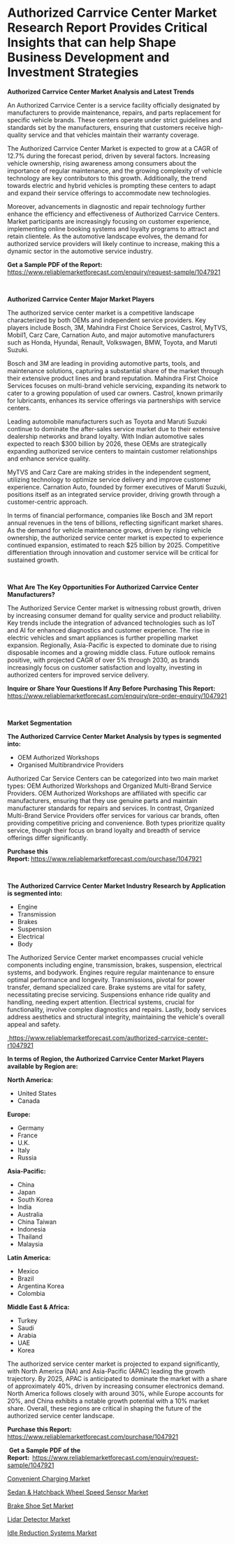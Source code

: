 <p><h1>Authorized Carrvice Center Market Research Report Provides Critical Insights that can help Shape Business Development and Investment Strategies</h1></p><p><strong>Authorized Carrvice Center Market Analysis and Latest Trends</strong></p>
<p><p>An Authorized Carrvice Center is a service facility officially designated by manufacturers to provide maintenance, repairs, and parts replacement for specific vehicle brands. These centers operate under strict guidelines and standards set by the manufacturers, ensuring that customers receive high-quality service and that vehicles maintain their warranty coverage.</p><p>The Authorized Carrvice Center Market is expected to grow at a CAGR of 12.7% during the forecast period, driven by several factors. Increasing vehicle ownership, rising awareness among consumers about the importance of regular maintenance, and the growing complexity of vehicle technology are key contributors to this growth. Additionally, the trend towards electric and hybrid vehicles is prompting these centers to adapt and expand their service offerings to accommodate new technologies.</p><p>Moreover, advancements in diagnostic and repair technology further enhance the efficiency and effectiveness of Authorized Carrvice Centers. Market participants are increasingly focusing on customer experience, implementing online booking systems and loyalty programs to attract and retain clientele. As the automotive landscape evolves, the demand for authorized service providers will likely continue to increase, making this a dynamic sector in the automotive service industry.</p></p>
<p><strong>Get a Sample PDF of the Report:&nbsp;</strong> <a href="https://www.reliablemarketforecast.com/enquiry/request-sample/1047921?utm_campaign=1998&utm_medium=2&utm_source=Github&utm_content=ia&utm_term=26032025&utm_id=authorized-carrvice-center">https://www.reliablemarketforecast.com/enquiry/request-sample/1047921</a></p>
<p>&nbsp;</p>
<p><strong>Authorized Carrvice Center Major Market Players</strong></p>
<p><p>The authorized service center market is a competitive landscape characterized by both OEMs and independent service providers. Key players include Bosch, 3M, Mahindra First Choice Services, Castrol, MyTVS, Mobil1, Carz Care, Carnation Auto, and major automotive manufacturers such as Honda, Hyundai, Renault, Volkswagen, BMW, Toyota, and Maruti Suzuki. </p><p>Bosch and 3M are leading in providing automotive parts, tools, and maintenance solutions, capturing a substantial share of the market through their extensive product lines and brand reputation. Mahindra First Choice Services focuses on multi-brand vehicle servicing, expanding its network to cater to a growing population of used car owners. Castrol, known primarily for lubricants, enhances its service offerings via partnerships with service centers.</p><p>Leading automobile manufacturers such as Toyota and Maruti Suzuki continue to dominate the after-sales service market due to their extensive dealership networks and brand loyalty. With Indian automotive sales expected to reach $300 billion by 2026, these OEMs are strategically expanding authorized service centers to maintain customer relationships and enhance service quality.</p><p>MyTVS and Carz Care are making strides in the independent segment, utilizing technology to optimize service delivery and improve customer experience. Carnation Auto, founded by former executives of Maruti Suzuki, positions itself as an integrated service provider, driving growth through a customer-centric approach.</p><p>In terms of financial performance, companies like Bosch and 3M report annual revenues in the tens of billions, reflecting significant market shares. As the demand for vehicle maintenance grows, driven by rising vehicle ownership, the authorized service center market is expected to experience continued expansion, estimated to reach $25 billion by 2025. Competitive differentiation through innovation and customer service will be critical for sustained growth.</p></p>
<p>&nbsp;</p>
<p><strong>What Are The Key Opportunities For Authorized Carrvice Center Manufacturers?</strong></p>
<p><p>The Authorized Service Center market is witnessing robust growth, driven by increasing consumer demand for quality service and product reliability. Key trends include the integration of advanced technologies such as IoT and AI for enhanced diagnostics and customer experience. The rise in electric vehicles and smart appliances is further propelling market expansion. Regionally, Asia-Pacific is expected to dominate due to rising disposable incomes and a growing middle class. Future outlook remains positive, with projected CAGR of over 5% through 2030, as brands increasingly focus on customer satisfaction and loyalty, investing in authorized centers for improved service delivery.</p></p>
<p><strong>Inquire or Share Your Questions If Any Before Purchasing This Report:</strong> <a href="https://www.reliablemarketforecast.com/enquiry/pre-order-enquiry/1047921?utm_campaign=1998&utm_medium=2&utm_source=Github&utm_content=ia&utm_term=26032025&utm_id=authorized-carrvice-center">https://www.reliablemarketforecast.com/enquiry/pre-order-enquiry/1047921</a></p>
<p>&nbsp;</p>
<p><strong>Market Segmentation</strong></p>
<p><strong>The Authorized Carrvice Center Market Analysis by types is segmented into:</strong></p>
<p><ul><li>OEM Authorized Workshops</li><li>Organised Multibrandrvice Providers</li></ul></p>
<p><p>Authorized Car Service Centers can be categorized into two main market types: OEM Authorized Workshops and Organized Multi-Brand Service Providers. OEM Authorized Workshops are affiliated with specific car manufacturers, ensuring that they use genuine parts and maintain manufacturer standards for repairs and services. In contrast, Organized Multi-Brand Service Providers offer services for various car brands, often providing competitive pricing and convenience. Both types prioritize quality service, though their focus on brand loyalty and breadth of service offerings differ significantly.</p></p>
<p><strong>Purchase this Report:&nbsp;</strong><a href="https://www.reliablemarketforecast.com/purchase/1047921?utm_campaign=1998&utm_medium=2&utm_source=Github&utm_content=ia&utm_term=26032025&utm_id=authorized-carrvice-center">https://www.reliablemarketforecast.com/purchase/1047921</a></p>
<p>&nbsp;</p>
<p><strong>The Authorized Carrvice Center Market Industry Research by Application is segmented into:</strong></p>
<p><ul><li>Engine</li><li>Transmission</li><li>Brakes</li><li>Suspension</li><li>Electrical</li><li>Body</li></ul></p>
<p><p>The Authorized Service Center market encompasses crucial vehicle components including engine, transmission, brakes, suspension, electrical systems, and bodywork. Engines require regular maintenance to ensure optimal performance and longevity. Transmissions, pivotal for power transfer, demand specialized care. Brake systems are vital for safety, necessitating precise servicing. Suspensions enhance ride quality and handling, needing expert attention. Electrical systems, crucial for functionality, involve complex diagnostics and repairs. Lastly, body services address aesthetics and structural integrity, maintaining the vehicle's overall appeal and safety.</p></p>
<p><a href="https://www.reliablemarketforecast.com/authorized-carrvice-center-r1047921?utm_campaign=1998&utm_medium=2&utm_source=Github&utm_content=ia&utm_term=26032025&utm_id=authorized-carrvice-center">&nbsp;https://www.reliablemarketforecast.com/authorized-carrvice-center-r1047921</a></p>
<p><strong>In terms of Region, the Authorized Carrvice Center Market Players available by Region are:</strong></p>
<p>
    <p> <strong> North America: </strong>
        <ul>
            <li>United States</li>
            <li>Canada</li>
        </ul>
        </p> 
    <p> <strong> Europe: </strong>
        <ul>
            <li>Germany</li>
            <li>France</li>
            <li>U.K.</li>
            <li>Italy</li>
            <li>Russia</li>
        </ul>
        </p> 
    <p> <strong> Asia-Pacific: </strong>
        <ul>
            <li>China</li>
            <li>Japan</li>
            <li>South Korea</li>
            <li>India</li>
            <li>Australia</li>
            <li>China Taiwan</li>
            <li>Indonesia</li>
            <li>Thailand</li>
            <li>Malaysia</li>
        </ul>
        </p> 
    <p> <strong> Latin America: </strong>
        <ul>
            <li>Mexico</li>
            <li>Brazil</li>
            <li>Argentina Korea</li>
            <li>Colombia</li>
        </ul>
        </p> 
    <p> <strong> Middle East & Africa: </strong>
        <ul>
            <li>Turkey</li>
            <li>Saudi</li>
            <li>Arabia</li>
            <li>UAE</li>
            <li>Korea</li>
        </ul>
    </p>
    </p>
<p><p>The authorized service center market is projected to expand significantly, with North America (NA) and Asia-Pacific (APAC) leading the growth trajectory. By 2025, APAC is anticipated to dominate the market with a share of approximately 40%, driven by increasing consumer electronics demand. North America follows closely with around 30%, while Europe accounts for 20%, and China exhibits a notable growth potential with a 10% market share. Overall, these regions are critical in shaping the future of the authorized service center landscape.</p></p>
<p><strong>Purchase this Report: </strong><a href="https://www.reliablemarketforecast.com/purchase/1047921?utm_campaign=1998&utm_medium=2&utm_source=Github&utm_content=ia&utm_term=26032025&utm_id=authorized-carrvice-center">https://www.reliablemarketforecast.com/purchase/1047921</a></p>
<p>&nbsp;<strong>Get a Sample PDF of the Report:&nbsp;&nbsp;</strong><a href="https://www.reliablemarketforecast.com/enquiry/request-sample/1047921?utm_campaign=1998&utm_medium=2&utm_source=Github&utm_content=ia&utm_term=26032025&utm_id=authorized-carrvice-center">https://www.reliablemarketforecast.com/enquiry/request-sample/1047921</a></p>
<p><strong></strong></p>
<p><p><a href="https://github.com/keolalelekr8/Market-Research-Report-List-1/blob/main/convenient-charging-market.md?utm_campaign=1998&utm_medium=2&utm_source=Github&utm_content=ia&utm_term=26032025&utm_id=authorized-carrvice-center">Convenient Charging Market</a></p><p><a href="https://github.com/gackesaizaze/Market-Research-Report-List-1/blob/main/sedan-hatchback-wheel-speed-sensor-market.md?utm_campaign=1998&utm_medium=2&utm_source=Github&utm_content=ia&utm_term=26032025&utm_id=authorized-carrvice-center">Sedan & Hatchback Wheel Speed Sensor Market</a></p><p><a href="https://github.com/neilycalanww/Market-Research-Report-List-1/blob/main/brake-shoe-set-market.md?utm_campaign=1998&utm_medium=2&utm_source=Github&utm_content=ia&utm_term=26032025&utm_id=authorized-carrvice-center">Brake Shoe Set Market</a></p><p><a href="https://github.com/anejaryaan8m/Market-Research-Report-List-1/blob/main/lidar-detector-market.md?utm_campaign=1998&utm_medium=2&utm_source=Github&utm_content=ia&utm_term=26032025&utm_id=authorized-carrvice-center">Lidar Detector Market</a></p><p><a href="https://github.com/izetajhazuga/Market-Research-Report-List-1/blob/main/idle-reduction-systems-market.md?utm_campaign=1998&utm_medium=2&utm_source=Github&utm_content=ia&utm_term=26032025&utm_id=authorized-carrvice-center">Idle Reduction Systems Market</a></p></p>